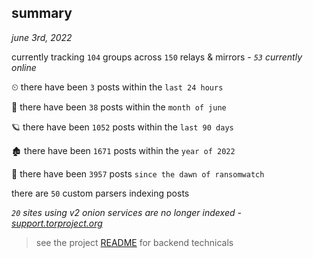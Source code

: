 
## summary
_june 3rd, 2022_

currently tracking `104` groups across `150` relays & mirrors - _`53` currently online_

⏲ there have been `3` posts within the `last 24 hours`

🦈 there have been `38` posts within the `month of june`

🪐 there have been `1052` posts within the `last 90 days`

🏚 there have been `1671` posts within the `year of 2022`

🦕 there have been `3957` posts `since the dawn of ransomwatch`

there are `50` custom parsers indexing posts

_`20` sites using v2 onion services are no longer indexed - [support.torproject.org](https://support.torproject.org/onionservices/v2-deprecation/)_

> see the project [README](https://github.com/joshhighet/ransomwatch#ransomwatch--) for backend technicals
